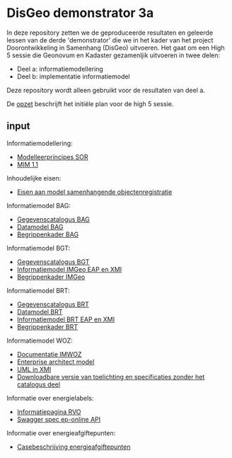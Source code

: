 # DisGeo demonstrator 3a

In deze repository zetten we de geproduceerde resultaten en geleerde lessen van de derde 'demonstrator' die we in het kader van het project Doorontwikkeling in Samenhang (DisGeo) uitvoeren. Het gaat om een High 5 sessie die Geonovum en Kadaster gezamenljik uitvoeren in twee delen: 

- Deel a: informatiemodellering
- Deel b: implementatie informatiemodel

Deze repository wordt alleen gebruikt voor de resultaten van deel a. 

De [opzet](opzet.md) beschrijft het initiële plan voor de high 5 sessie.

## input

Informatiemodellering: 
- [Modelleerprincipes SOR](https://geonovum.github.io/disgeo-imsor/modelleerprincipes/)
- [MIM 1.1](https://docs.geostandaarden.nl/mim/mim/)

Inhoudelijke eisen: 
- [Eisen aan model samenhangende objectenregistratie](https://docs.geostandaarden.nl/disgeo/emso/)

Informatiemodel BAG: 
- [Gegevenscatalogus BAG](https://www.geobasisregistraties.nl/documenten/publicatie/2018/03/12/catalogus-2018)
- [Datamodel BAG](https://bag.basisregistraties.overheid.nl/datamodel)
- [Begrippenkader BAG](http://bag.basisregistraties.overheid.nl/id/begrippenkader/bag)

Informatiemodel BGT: 
- [Gegevenscatalogus BGT](https://docs.geostandaarden.nl/imgeo/catalogus/bgt/)
- [Informatiemodel IMGeo EAP en XMI](https://register.geostandaarden.nl/informatiemodel/imgeo/2.2/)
- [Begrippenkader IMGeo](https://definities.geostandaarden.nl/imgeo)

Informatiemodel BRT: 
- [Gegevenscatalogus BRT](https://www.kadaster.nl/-/brt-catalogus-productspecificaties)
- [Datamodel BRT](https://brt.basisregistraties.overheid.nl/datamodel)
- [Informatiemodel BRT EAP en XMI](https://register.geostandaarden.nl/informatiemodel/imbrt/1.2.3/)
- [Begrippenkader BRT](http://brt.basisregistraties.overheid.nl/id/begrippenkader/top10nl)

Informatiemodel WOZ: 
- [Documentatie IMWOZ](https://imvertor-tst.armatiek.nl/modellen/IMWOZ/IMWOZ.html)
- [Enterprise architect model](https://www.waarderingskamer.nl/fileadmin/publieksportaal/documents/public/lv-woz/IMWOZ_model/IMWOZ1.0_20210805.zip)
- [UML in XMI](https://www.waarderingskamer.nl/fileadmin/publieksportaal/documents/public/lv-woz/IMWOZ_model/IMWOZ_2021_08_05_xmi_versie.zip)
- [Downloadbare versie van toelichting en specificaties zonder het catalogus deel](https://www.waarderingskamer.nl/fileadmin/publieksportaal/documents/public/lv-woz/IMWOZ_model/IMWOZ_20210805_aanvullende_documentatie.zip)

Informatie over energielabels:
- [Informatiepagina RVO](https://www.rvo.nl/onderwerpen/duurzaam-ondernemen/gebouwen/hulpmiddelen-tools-en-inspiratie-gebouwen/ep-online)
- [Swagger spec ep-online API](https://public.ep-online.nl/swagger)

Informatie over energieafgiftepunten: 
- [Casebeschrijving energieafgiftepunten](https://github.com/Geonovum/disgeo-demo-3a/blob/main/docs/afgiftepunten.md)